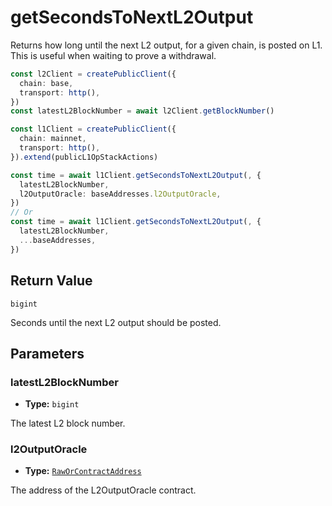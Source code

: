 # getSecondsToNextL2Output

Returns how long until the next L2 output, for a given chain, is posted on L1. This is useful when waiting to prove a withdrawal.

```ts [example.ts]
const l2Client = createPublicClient({
  chain: base,
  transport: http(),
})
const latestL2BlockNumber = await l2Client.getBlockNumber()

const l1Client = createPublicClient({
  chain: mainnet,
  transport: http(),
}).extend(publicL1OpStackActions)

const time = await l1Client.getSecondsToNextL2Output(, {
  latestL2BlockNumber,
  l2OutputOracle: baseAddresses.l2OutputOracle,
})
// Or
const time = await l1Client.getSecondsToNextL2Output(, {
  latestL2BlockNumber,
  ...baseAddresses,
})
```

## Return Value

`bigint`

Seconds until the next L2 output should be posted.

## Parameters

### latestL2BlockNumber

- **Type:** `bigint`

The latest L2 block number.

### l2OutputOracle

- **Type:** [`RawOrContractAddress`](https://opviem.sh/docs/glossary/types.html#raworcontractaddress)

The address of the L2OutputOracle contract.
